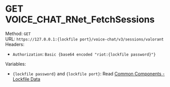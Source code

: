 # GET VOICE_CHAT_RNet_FetchSessions

Method: `GET`  
URL: `https://127.0.0.1:{lockfile port}/voice-chat/v3/sessions/valorant`  
Headers:
 - `Authorization`: `Basic {base64 encoded "riot:{lockfile password}"}`

Variables:
 - `{lockfile password}` and `{lockfile port}`: Read [Common Components - Lockfile Data](../common-components.md#lockfile-data)

